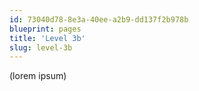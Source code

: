 ```yaml
---
id: 73040d78-8e3a-40ee-a2b9-dd137f2b978b
blueprint: pages
title: 'Level 3b'
slug: level-3b
---
```

(lorem ipsum)